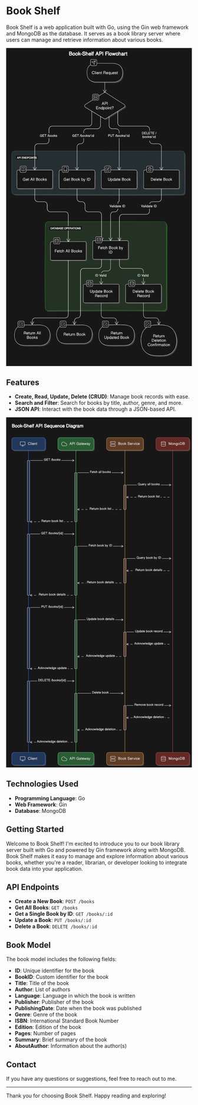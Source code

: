 # Book Shelf

Book Shelf is a web application built with Go, using the Gin web framework and MongoDB as the database. It serves as a book library server where users can manage and retrieve information about various books.

![App Strucutre](assets/book-shelf-api-flow-chart.png)

## Features

- **Create, Read, Update, Delete (CRUD)**: Manage book records with ease.
- **Search and Filter**: Search for books by title, author, genre, and more.
- **JSON API**: Interact with the book data through a JSON-based API.

![App Strucutre](assets/book-shelf-api-sequence-diagram.png)

## Technologies Used

- **Programming Language**: Go
- **Web Framework**: Gin
- **Database**: MongoDB

## Getting Started

Welcome to Book Shelf! I'm excited to introduce you to our book library server built with Go and powered by Gin framework along with MongoDB. Book Shelf makes it easy to manage and explore information about various books, whether you're a reader, librarian, or developer looking to integrate book data into your application.

## API Endpoints

- **Create a New Book**: `POST /books`
- **Get All Books**: `GET /books`
- **Get a Single Book by ID**: `GET /books/:id`
- **Update a Book**: `PUT /books/:id`
- **Delete a Book**: `DELETE /books/:id`

## Book Model

The book model includes the following fields:

- **ID**: Unique identifier for the book
- **BookID**: Custom identifier for the book
- **Title**: Title of the book
- **Author**: List of authors
- **Language**: Language in which the book is written
- **Publisher**: Publisher of the book
- **PublishingDate**: Date when the book was published
- **Genre**: Genre of the book
- **ISBN**: International Standard Book Number
- **Edition**: Edition of the book
- **Pages**: Number of pages
- **Summary**: Brief summary of the book
- **AboutAuthor**: Information about the author(s)

## Contact

If you have any questions or suggestions, feel free to reach out to me.

---

Thank you for choosing Book Shelf. Happy reading and exploring!
